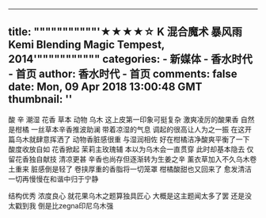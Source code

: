 
---
title: """""""""""'★★★★☆ K 混合魔术 暴风雨 Kemi Blending Magic Tempest, 2014'"""""""""""
categories: 
    - 新媒体
    - 香水时代 - 首页
author: 香水时代 - 首页
comments: false
date: Mon, 09 Apr 2018 13:00:48 GMT
thumbnail: ''
---

<div>   
酸 辛 潮湿 花香 草本 动物 乌木
这上皮第一印象可挺复杂
激爽凌厉的酸果香 自然是柑橘 一丝草本辛香推波助澜 带着凉湿的气息 调起的很高让人为之一振 在这开篇乌木就肆意挥洒了 动物香脏感很重 与湿润相佐 好在柑橘洁净酸爽平衡了一下
酸度收放自如 花香掀起 茉莉主玫瑰辅 本以为乌木会一直贯穿 此时却基本隐去 仅留花香独自献技 清凉更甚 辛香也尚存但逐渐转为生姜之辛 薰衣草加入不久乌木卷土重来 脏感倒是轻了 卷挟厚重的香脂将一切笼罩 柑橘酸甜也又回来了 愈发清洁 一切再慢慢在和谐中归于宁静

结构优秀 浓度良心 就花果乌木之题算独具匠心 大概是这主题闻太多了罢 还是没太戳到我 
倒是比zegna印尼乌木强  
</div>
            